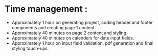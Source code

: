 # Time management :
- Approximately 1 hour on generating project, coding header and footer components and creating page 1 content.
- Approximately 40 minutes on page 2 content and styling.
- Approximately 40 minutes on calenders for date input fields.
- Approximately 1 hour on input field validation, pdf generation and final styling touch-ups.
